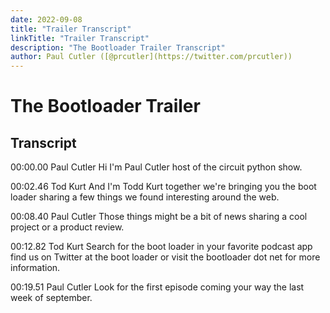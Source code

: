 ```yaml
---
date: 2022-09-08
title: "Trailer Transcript"
linkTitle: "Trailer Transcript"
description: "The Bootloader Trailer Transcript"
author: Paul Cutler ([@prcutler](https://twitter.com/prcutler))
---
```

# The Bootloader Trailer

## Transcript

00:00.00
Paul Cutler
Hi I'm Paul Cutler host of the circuit python show.

00:02.46
Tod Kurt
And I'm Todd Kurt together we're bringing you the boot loader sharing a few things we found interesting around the web.

00:08.40
Paul Cutler
Those things might be a bit of news sharing a cool project or a product review.

00:12.82
Tod Kurt
Search for the boot loader in your favorite podcast app find us on Twitter at the boot loader or visit the bootloader dot net for more information.

00:19.51
Paul Cutler
Look for the first episode coming your way the last week of september.
